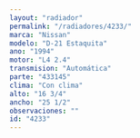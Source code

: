 ```yaml
---
layout: "radiador"
permalink: "/radiadores/4233/"
marca: "Nissan"
modelo: "D-21 Estaquita"
ano: "1994"
motor: "L4 2.4"
transmision: "Automática"
parte: "433145"
clima: "Con clima"
alto: "16 3/4"
ancho: "25 1/2"
observaciones: ""
id: "4233"
---
```



